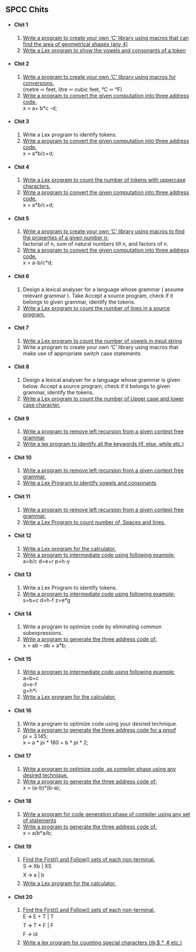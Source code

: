 ## SPCC Chits  

- #### Chit 1  
    1. [Write a program to create your own ‘C’ library using macros that can find the area of geometrical shapes (any 4)](https://github.com/bhushan-borole/spcc-pracs/tree/master/java/libraries)
    2. [Write a Lex program to show the vowels and consonants of a token](https://github.com/bhushan-borole/spcc-pracs/tree/master/lex_yacc/count_vowel_consonants)  
- #### Chit 2
    1. [Write a program to create your own ‘C’ library using macros for conversions.](https://github.com/bhushan-borole/spcc-pracs/tree/master/java/libraries)  
      (metre ⬄ feet, litre ⬄ cubic feet, °C ⬄ °F)
    2. [Write a program to convert the given computation into three address code.  ](https://github.com/bhushan-borole/spcc-pracs/tree/master/java/3AC)  
       x = a+ b*c -d;
- #### Chit 3
    1. Write a Lex program to identify tokens.
    2. [Write a program to convert the given computation into three address code.  ](https://github.com/bhushan-borole/spcc-pracs/tree/master/java/3AC)  
    x = a*b/c+d;
- #### Chit 4
    1. [Write a Lex program to count the number of tokens with uppercase characters.](https://github.com/bhushan-borole/spcc-pracs/tree/master/lex_yacc/count_uppercase_lowercase)
    2. [Write a program to convert the given computation into three address code.  ](https://github.com/bhushan-borole/spcc-pracs/tree/master/java/3AC)  
    x = a*b/c+d;
- #### Chit 5
    1. [Write a program to create your own ‘C’ library using macros to find the properties 
       of a given number n:](https://github.com/bhushan-borole/spcc-pracs/tree/master/java/libraries)  
        factorial of n, sum of natural numbers till n, and factors of n.
    2. [Write a program to convert the given computation into three address code.](https://github.com/bhushan-borole/spcc-pracs/tree/master/java/3AC)  
    x = a-b/c*d;
- #### Chit 6
    1. Design a lexical analyser for a language whose grammar ( assume relevant grammar ). 
       Take Accept a source program, check if it belongs to given grammar, identify the tokens.
    2. [Write a Lex program to count the number of lines in a source program.](https://github.com/bhushan-borole/spcc-pracs/tree/master/lex_yacc/count_char_words_lines_spaces)
- #### Chit 7
    1. [Write a Lex program to count the number of vowels in input string](https://github.com/bhushan-borole/spcc-pracs/tree/master/lex_yacc/count_vowel_consonants)
    2. Write a program to create your own ‘C’ library using macros that make use of appropriate switch case statements
- #### Chit 8
    1. Design a lexical analyser for a language whose grammar is given below.
Accept a source program, check if it belongs to given grammar, identify the tokens,
    2. [Write a Lex program to count the number of Upper case and lower case character.](https://github.com/bhushan-borole/spcc-pracs/tree/master/lex_yacc/count_uppercase_lowercase)
- #### Chit 9
    1. [Write a program to remove left recursion from a given context free grammar](https://github.com/bhushan-borole/spcc-pracs/tree/master/java/left_recursion)
    2. [Write a lex program to identify all the keywords (if, else, while etc.)](https://github.com/bhushan-borole/spcc-pracs/tree/master/lex_yacc/identify_keywords)
- #### Chit 10
    1. [Write a program to remove left recursion from a given context free grammar.](https://github.com/bhushan-borole/spcc-pracs/tree/master/java/left_recursion)
    2. [Write a Lex Program to identify vowels and consonants](https://github.com/bhushan-borole/spcc-pracs/tree/master/lex_yacc/count_vowel_consonants)
- #### Chit 11
    1. [Write a program to remove left recursion from a given context free grammar.](https://github.com/bhushan-borole/spcc-pracs/tree/master/java/left_recursion)
    2. [Write a Lex Program to count number of, Spaces and lines.](https://github.com/bhushan-borole/spcc-pracs/tree/master/lex_yacc/count_char_words_lines_spaces)
- #### Chit 12
    1. [Write a Lex program for the calculator.](https://github.com/bhushan-borole/spcc-pracs/tree/master/lex_yacc/calculator)
    2. [Write a program to intermediate code using following example:  ](https://github.com/bhushan-borole/spcc-pracs/tree/master/java/intermediate_code_generation)  
       a=b/c
       d=e+r
       p=h-y
- #### Chit 13
    1. Write a Lex Program to identify tokens.
    2. [Write a program to intermediate code using following example:  ](https://github.com/bhushan-borole/spcc-pracs/tree/master/java/intermediate_code_generation)  
       s=b+c
       d=h-f
       z=e*g
- #### Chit 14
    1. Write a program to optimize code by eliminating common subexpressions.
    2. [Write a program to generate the three address code of:  ](https://github.com/bhushan-borole/spcc-pracs/tree/master/java/3AC)  
       x = a*b – a*b + a*b;
- #### Chit 15
    1. [Write a program to intermediate code using following  example:  ](https://github.com/bhushan-borole/spcc-pracs/tree/master/java/intermediate_code_generation)  
       a=b+c  
       d=e-f  
       g=h*i
    2. [Write a Lex program for the calculator.](https://github.com/bhushan-borole/spcc-pracs/tree/master/lex_yacc/calculator)
- #### Chit 16
    1. Write a program to optimize code  using your desired technique.
    2. [Write a program to generate the three address code for a proof  ](https://github.com/bhushan-borole/spcc-pracs/tree/master/java/3AC)  
       pi = 3.145;  
       x = a * pi * 180  + b * pi * 2;
- #### Chit 17
    1. [Write a program to optimize code  ,as compiler phase using any desired technique.]()
    2. [Write a program to generate the three address code of:  ](https://github.com/bhushan-borole/spcc-pracs/tree/master/java/3AC)  
       x = (a-b)*(b-a);
- #### Chit 18
    1. [Write a program for code generation phase of compiler using any set of statements](https://github.com/bhushan-borole/spcc-pracs/tree/master/java/code_generation)
    2. [Write a program to generate the three address code of:  ](https://github.com/bhushan-borole/spcc-pracs/tree/master/java/3AC)  
       x = a/b*a/b;
- #### Chit 19
    1. [Find the First() and Follow() sets of each non-terminal.  ](https://github.com/bhushan-borole/spcc-pracs/tree/master/java/first_follow)  
       S 🡪 Xb | XS  
       X 🡪 a | b
    2. [Write a Lex program for the calculator.](https://github.com/bhushan-borole/spcc-pracs/tree/master/lex_yacc/calculator)
- #### Chit 20
    1. [Find the First() and Follow() sets of each non-terminal.  ](https://github.com/bhushan-borole/spcc-pracs/tree/master/java/first_follow)  
       E 🡪 E + T | T  
       T 🡪 T * F | F  
       F 🡪 id
    2. [Write a lex program for counting special characters (@,$,*, # etc.)](https://github.com/bhushan-borole/spcc-pracs/tree/master/lex_yacc/count_special_characters)